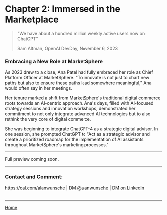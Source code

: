 # Chapter 2: Immersed in the Marketplace

> "We have about a hundred million weekly active users now on ChatGPT"
> 
> Sam Altman, OpenAI DevDay, November 6, 2023

### Embracing a New Role at MarketSphere
As 2023 drew to a close, Ana Patel had fully embraced her role as Chief Platform Officer at MarketSphere. "To innovate is not just to chart new paths but also to ensure these paths lead somewhere meaningful," Ana would often say in her meetings.

Her tenure marked a shift from MarketSphere's traditional digital commerce roots towards an AI-centric approach. Ana's days, filled with AI-focused strategy sessions and innovation workshops, demonstrated her commitment to not only integrate advanced AI technologies but to also rethink the very core of digital commerce.

She was beginning to integrate ChatGPT-4 as a strategic digital advisor. In one session, she prompted ChatGPT to "Act as a strategic advisor and create a prioritized roadmap for the implementation of AI assistants throughout MarketSphere's marketing processes."

---

Full preview coming soon.

---

### Contact and Comment:

<a href="https://cal.com/alanwunsche">https://cal.com/alanwunsche</a> | <a href="https://x.com/alanwunsche">DM @alanwunsche</a> | <a href="https://linkedin.com/in/alanwunsche">DM on Linkedin</a>
<br /><br />

---

[Home](./)